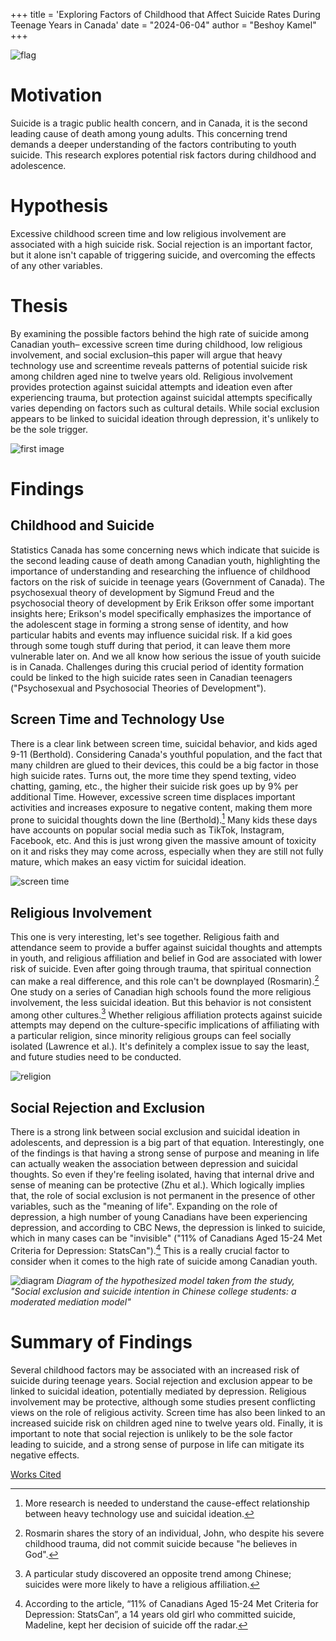 +++
title = 'Exploring Factors of Childhood that Affect Suicide Rates During Teenage Years in Canada'
date = "2024-06-04"
author = "Beshoy Kamel"
+++

![flag](/flag.jpg)

# Motivation
Suicide is a tragic public health concern, and in Canada, it is the second leading cause of death among
young adults. This concerning trend demands a deeper understanding of the factors contributing to
youth suicide. This research explores potential risk factors during childhood and adolescence.

# Hypothesis
Excessive childhood screen time and low religious involvement are associated with a high
suicide risk. Social rejection is an important factor, but it alone isn't capable of triggering suicide,
and overcoming the effects of any other variables.

# Thesis
By examining the possible factors behind the high rate of suicide among Canadian youth–
excessive screen time during childhood, low religious involvement, and social exclusion–this
paper will argue that heavy technology use and screentime reveals patterns of potential suicide
risk among children aged nine to twelve years old. Religious involvement provides protection
against suicidal attempts and ideation even after experiencing trauma, but protection against
suicidal attempts specifically varies depending on factors such as cultural details. While social
exclusion appears to be linked to suicidal ideation through depression, it's unlikely to be the sole
trigger.

![first image](/hunter.jpg)

# Findings
## Childhood and Suicide
Statistics Canada has some concerning news which indicate that suicide is the second leading
cause of death among Canadian youth, highlighting the importance of understanding and
researching the influence of childhood factors on the risk of suicide in teenage years
(Government of Canada). The psychosexual theory of development by Sigmund Freud and the
psychosocial theory of development by Erik Erikson offer some important insights here;
Erikson's model specifically emphasizes the importance of the adolescent stage in forming a
strong sense of identity, and how particular habits and events may influence suicidal risk. If a kid
goes through some tough stuff during that period, it can leave them more vulnerable later on.
And we all know how serious the issue of youth suicide is in Canada. Challenges during this
crucial period of identity formation could be linked to the high suicide rates seen in Canadian
teenagers ("Psychosexual and Psychosocial Theories of Development").

## Screen Time and Technology Use
There is a clear link between screen time, suicidal behavior, and kids aged 9-11 (Berthold).
Considering Canada's youthful population, and the fact that many children are glued to their
devices, this could be a big factor in those high suicide rates. Turns out, the more time they spend
texting, video chatting, gaming, etc., the higher their suicide risk goes up by 9% per additional
Time. However, excessive screen time displaces important activities and increases exposure to
negative content, making them more prone to suicidal thoughts down the line (Berthold).[^1] Many kids
these days have accounts on popular social media such as TikTok, Instagram, Facebook, etc. And
this is just wrong given the massive amount of toxicity on it and risks they may come across, especially
when they are still not fully mature, which makes an easy victim for suicidal ideation.

![screen time](/kid.jpg)

[^1]: More research is needed to understand the cause-effect relationship between heavy technology use
and suicidal ideation.

## Religious Involvement
This one is very interesting, let's see together. Religious faith and attendance seem to provide a buffer against
suicidal thoughts and attempts in youth, and religious affiliation and belief in God are associated
with lower risk of suicide. Even after going through trauma, that spiritual connection can make a
real difference, and this role can't be downplayed (Rosmarin).[^2] One study on a series of
Canadian high schools found the more religious involvement, the less suicidal ideation. But this
behavior is not consistent among other cultures.[^3] Whether religious affiliation protects against
suicide attempts may depend on the culture-specific implications of affiliating with a particular
religion, since minority religious groups can feel socially isolated (Lawrence et al.). It's definitely a
complex issue to say the least, and future studies need to be conducted.

![religion](/religion.jpg)

[^2]: Rosmarin shares the story of an individual, John, who despite his severe childhood trauma, did not
commit suicide because "he believes in God".
[^3]: A particular study discovered an opposite trend among Chinese; suicides were more likely to have a
religious affiliation.

## Social Rejection and Exclusion
There is a strong link between social exclusion and suicidal ideation in adolescents, and
depression is a big part of that equation. Interestingly, one of the findings is that having a strong
sense of purpose and meaning in life can actually weaken the association between depression and
suicidal thoughts. So even if they're feeling isolated, having that internal drive and sense of
meaning can be protective (Zhu et al.). Which logically implies that, the role of social exclusion
is not permanent in the presence of other variables, such as the "meaning of life". Expanding on
the role of depression, a high number of young Canadians have been experiencing depression,
and according to CBC News, the depression is linked to suicide, which in many cases can be
"invisible" ("11% of Canadians Aged 15-24 Met Criteria for Depression: StatsCan").[^4] This is a
really crucial factor to consider when it comes to the high rate of suicide among Canadian youth.

![diagram](/diagram.png)
*Diagram of the hypothesized model taken from the study, "Social exclusion and
suicide intention in Chinese college students: a moderated mediation model"*

[^4]: According to the article, “11% of Canadians Aged 15-24 Met Criteria for Depression: StatsCan”, a 14
years old girl who committed suicide, Madeline, kept her decision of suicide off the radar.

# Summary of Findings
Several childhood factors may be associated with an increased risk of suicide during teenage
years. Social rejection and exclusion appear to be linked to suicidal ideation, potentially
mediated by depression. Religious involvement may be protective, although some studies present
conflicting views on the role of religious activity. Screen time has also been linked to an
increased suicide risk on children aged nine to twelve years old. Finally, it is important to note
that social rejection is unlikely to be the sole factor leading to suicide, and a strong sense of
purpose in life can mitigate its negative effects.

[Works Cited](/works-cited/1)
